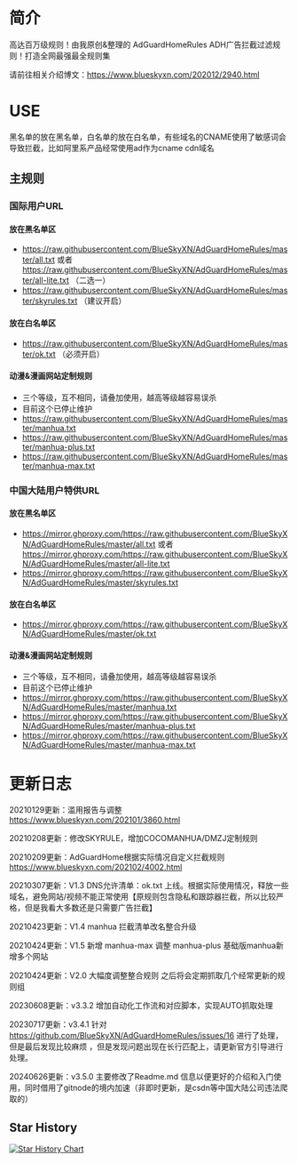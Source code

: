 # 简介
高达百万级规则！由我原创&整理的 AdGuardHomeRules ADH广告拦截过滤规则！打造全网最强最全规则集

请前往相关介绍博文：https://www.blueskyxn.com/202012/2940.html

# USE

黑名单的放在黑名单，白名单的放在白名单，有些域名的CNAME使用了敏感词会导致拦截，比如阿里系产品经常使用ad作为cname cdn域名

## 主规则
### 国际用户URL
#### 放在黑名单区
- https://raw.githubusercontent.com/BlueSkyXN/AdGuardHomeRules/master/all.txt 或者 https://raw.githubusercontent.com/BlueSkyXN/AdGuardHomeRules/master/all-lite.txt （二选一）
- https://raw.githubusercontent.com/BlueSkyXN/AdGuardHomeRules/master/skyrules.txt （建议开启）
#### 放在白名单区
- https://raw.githubusercontent.com/BlueSkyXN/AdGuardHomeRules/master/ok.txt （必须开启）
#### 动漫&漫画网站定制规则
- 三个等级，互不相同，请叠加使用，越高等级越容易误杀
- 目前这个已停止维护
- https://raw.githubusercontent.com/BlueSkyXN/AdGuardHomeRules/master/manhua.txt
- https://raw.githubusercontent.com/BlueSkyXN/AdGuardHomeRules/master/manhua-plus.txt
- https://raw.githubusercontent.com/BlueSkyXN/AdGuardHomeRules/master/manhua-max.txt
### 中国大陆用户特供URL
#### 放在黑名单区
- https://mirror.ghproxy.com/https://raw.githubusercontent.com/BlueSkyXN/AdGuardHomeRules/master/all.txt 或者 https://mirror.ghproxy.com/https://raw.githubusercontent.com/BlueSkyXN/AdGuardHomeRules/master/all-lite.txt
- https://mirror.ghproxy.com/https://raw.githubusercontent.com/BlueSkyXN/AdGuardHomeRules/master/skyrules.txt
#### 放在白名单区
- https://mirror.ghproxy.com/https://raw.githubusercontent.com/BlueSkyXN/AdGuardHomeRules/master/ok.txt
#### 动漫&漫画网站定制规则
- 三个等级，互不相同，请叠加使用，越高等级越容易误杀
- 目前这个已停止维护
- https://mirror.ghproxy.com/https://raw.githubusercontent.com/BlueSkyXN/AdGuardHomeRules/master/manhua.txt
- https://mirror.ghproxy.com/https://raw.githubusercontent.com/BlueSkyXN/AdGuardHomeRules/master/manhua-plus.txt
- https://mirror.ghproxy.com/https://raw.githubusercontent.com/BlueSkyXN/AdGuardHomeRules/master/manhua-max.txt


# 更新日志

20210129更新：滥用报告与调整  https://www.blueskyxn.com/202101/3860.html

20210208更新：修改SKYRULE，增加COCOMANHUA/DMZJ定制规则

20210209更新：AdGuardHome根据实际情况自定义拦截规则  https://www.blueskyxn.com/202102/4002.html

20210307更新：V1.3 DNS允许清单：ok.txt 上线。根据实际使用情况，释放一些域名，避免网站/视频不能正常使用【原规则包含隐私和跟踪器拦截，所以比较严格，但是我看大多数还是只需要广告拦截】

20210423更新：V1.4 manhua 拦截清单改名整合升级

20210424更新：V1.5 新增 manhua-max 调整 manhua-plus 基础版manhua新增多个网站

20210424更新：V2.0 大幅度调整整合规则 之后将会定期抓取几个经常更新的规则组

20230608更新：v3.3.2 增加自动化工作流和对应脚本，实现AUTO抓取处理

20230717更新：v3.4.1 针对 https://github.com/BlueSkyXN/AdGuardHomeRules/issues/16 进行了处理，但是最后发现比较麻烦 ，但是发现问题出现在长行匹配上，请更新官方引导进行处理。

20240626更新：v3.5.0 主要修改了Readme.md 信息以便更好的介绍和入门使用，同时借用了gitnode的境内加速（非即时更新，是csdn等中国大陆公司违法爬取的）


## Star History

[![Star History Chart](https://api.star-history.com/svg?repos=BlueSkyXN/AdGuardHomeRules&type=Date)](https://star-history.com/#BlueSkyXN/AdGuardHomeRules&Date)
